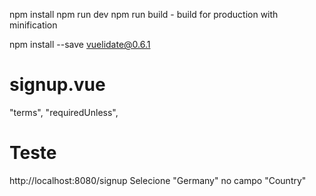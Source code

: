 npm install
npm run dev
npm run build - build for production with minification

npm install --save vuelidate@0.6.1



# signup.vue
"terms", "requiredUnless", 

# Teste
http://localhost:8080/signup
Selecione "Germany" no campo "Country"